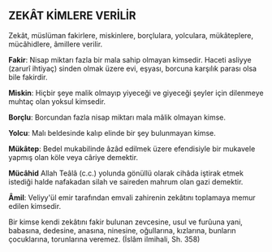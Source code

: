 ## ZEKÂT KİMLERE VERİLİR

Zekât, müslüman fakirlere, miskinlere, borç­lulara, yolculara, mükâteplere, mücâhidlere, âmillere verilir.

**Fakir**: Nisap miktarı fazla bir mala sahip olmayan kimsedir. Haceti asliyye (zarurî ihti­yaç) sinden olmak üzere evi, eşyası, borcuna karşılık parası olsa bile fakirdir.

**Miskin**: Hiçbir şeye malik olmayıp yiyeceği ve giyeceği şeyler için dilenmeye muhtaç olan yoksul kimsedir.

**Borçlu**: Borcundan fazla nisap miktarı ma­la mâlik olmayan kimse.

**Yolcu**: Malı beldesinde kalıp elinde bir şey bulunmayan kimse.

**Mükâtep**: Bedel mukabilinde âzâd edilmek üzere efendisiyle bir mukavele yapmış olan kö­le veya câriye demektir.

**Mücâhid** Allah Teâlâ (c.c.) yolunda gönül­lü olarak cihâda iştirak etmek istediği halde na­fakadan silah ve saireden mahrum olan gazi demektir.

**Âmil**: Veliyy'ül emir tarafından emvali za­hirenin zekâtını toplamaya memur edilen kim­sedir.

Bir kimse kendi zekâtını fakir bulunan zev­cesine, usul ve furûuna yani, babasına, dedesi­ne, anasına, ninesine, oğullarına, kızlarına, bun­ların çocuklarına, torunlarına veremez. (İslâm ilmihali, Sh. 358)
